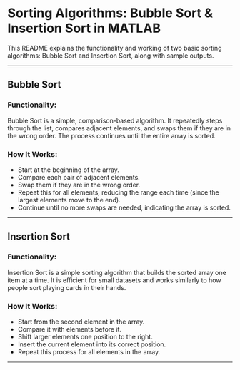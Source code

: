# Sorting Algorithms: Bubble Sort & Insertion Sort in MATLAB

This README explains the functionality and working of two basic sorting algorithms: Bubble Sort and Insertion Sort, along with sample outputs.

---

## Bubble Sort

### Functionality:
Bubble Sort is a simple, comparison-based algorithm. It repeatedly steps through the list, compares adjacent elements, and swaps them if they are in the wrong order. The process continues until the entire array is sorted.

### How It Works:
- Start at the beginning of the array.
- Compare each pair of adjacent elements.
- Swap them if they are in the wrong order.
- Repeat this for all elements, reducing the range each time (since the largest elements move to the end).
- Continue until no more swaps are needed, indicating the array is sorted.

---

## Insertion Sort

### Functionality:
Insertion Sort is a simple sorting algorithm that builds the sorted array one item at a time. It is efficient for small datasets and works similarly to how people sort playing cards in their hands.

### How It Works:
- Start from the second element in the array.
- Compare it with elements before it.
- Shift larger elements one position to the right.
- Insert the current element into its correct position.
- Repeat this process for all elements in the array.



---

